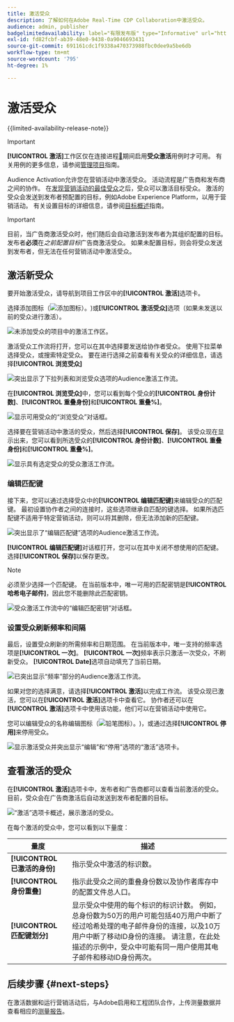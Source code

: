 ```yaml
---
title: 激活受众
description: 了解如何在Adobe Real-Time CDP Collaboration中激活受众。
audience: admin, publisher
badgelimitedavailability: label="有限发布版" type="Informative" url="https://helpx.adobe.com/cn/legal/product-descriptions/real-time-customer-data-platform-collaboration.html newtab=true"
exl-id: fd82fcbf-ab39-48e0-9438-0a9046693431
source-git-commit: 691161cdc1f9338a470373988fbc0dee9a5be6db
workflow-type: tm+mt
source-wordcount: '795'
ht-degree: 1%

---
```


# 激活受众

{{limited-availability-release-note}}

>[!IMPORTANT]
>
>**[!UICONTROL 激活]**&#x200B;工作区仅在连接进程[&#128279;](../connect/establishing-connections.md#connection-settings)期间启用&#x200B;**受众激活**&#x200B;用例时才可用。 有关用例的更多信息，请参阅[管理项目](./manage-projects.md#project-use-cases)指南。

Audience Activation允许您在营销活动中激活受众。 活动流程是广告商和发布商之间的协作。 在[发现营销活动的最佳受众](./discover.md)之后，受众可以激活目标受众。 激活的受众会发送到发布者预配置的目标，例如Adobe Experience Platform，以用于营销活动。 有关设置目标的详细信息，请参阅[目标概述](../destinations/overview.md)指南。

>[!IMPORTANT]
>
>目前，当广告商激活受众时，他们随后会自动激活到发布者为其组织配置的目标。 发布者&#x200B;**必须**&#x200B;在&#x200B;*之前配置目标*&#x200B;广告商激活受众。 如果未配置目标，则会将受众发送到发布者，但无法在任何营销活动中激活受众。

## 激活新受众

要开始激活受众，请导航到项目工作区中的&#x200B;**[!UICONTROL 激活]**&#x200B;选项卡。

选择添加图标（![添加图标）。](/help/assets/icons/plus.png))或&#x200B;**[!UICONTROL 激活受众]**&#x200B;选项（如果未发送以前的受众进行激活）。

![未添加受众的项目中的激活工作区。](/help/assets/collaborate/activate/activate-new-audiences.png)

激活受众工作流将打开，您可以在其中选择要发送给协作者受众。 使用下拉菜单选择受众，或搜索特定受众。 要在进行选择之前查看有关受众的详细信息，请选择&#x200B;**[!UICONTROL 浏览受众]**

![突出显示了下拉列表和浏览受众选项的Audience激活工作流。](/help/assets/collaborate/activate/audience-activation.png)

在&#x200B;**[!UICONTROL 浏览受众]**&#x200B;中，您可以看到每个受众的&#x200B;**[!UICONTROL 身份计数]**、**[!UICONTROL 重叠身份]**&#x200B;和&#x200B;**[!UICONTROL 重叠%]**。

![显示可用受众的“浏览受众”对话框。](/help/assets/collaborate/activate/browse-audiences.png)

选择要在营销活动中激活的受众，然后选择&#x200B;**[!UICONTROL 保存]**。 该受众现在显示出来，您可以看到所选受众的&#x200B;**[!UICONTROL 身份计数]**、**[!UICONTROL 重叠身份]**&#x200B;和&#x200B;**[!UICONTROL 重叠%]**。

![显示具有选定受众的受众激活工作流。](/help/assets/collaborate/activate/audience-selected.png)

### 编辑匹配键

接下来，您可以通过选择受众中的&#x200B;**[!UICONTROL 编辑匹配键]**&#x200B;来编辑受众的匹配键。 最初设置协作者之间的连接时，这些选项继承自匹配的键选择。 如果所选匹配键不适用于特定营销活动，则可以将其删除，但无法添加新的匹配键。

![突出显示了“编辑匹配键”选项的Audience激活工作流。](/help/assets/collaborate/activate/edit-match-keys.png)

**[!UICONTROL 编辑匹配键]**&#x200B;对话框打开，您可以在其中关闭不想使用的匹配键。 选择&#x200B;**[!UICONTROL 保存]**&#x200B;以保存更改。

>[!NOTE]
>
>必须至少选择一个匹配键。 在当前版本中，唯一可用的匹配密钥是&#x200B;**[!UICONTROL 哈希电子邮件]**，因此您不能删除此匹配密钥。

![受众激活工作流中的“编辑匹配密钥”对话框。](/help/assets/collaborate/activate/edit-match-keys-selection.png)

### 设置受众刷新频率和间隔

最后，设置受众刷新的所需频率和日期范围。 在当前版本中，唯一支持的频率选项是&#x200B;**[!UICONTROL 一次]**。 **[!UICONTROL 一次]**&#x200B;频率表示只激活一次受众，不刷新受众。 **[!UICONTROL Date]**&#x200B;选项自动填充了当前日期。

![已突出显示“频率”部分的Audience激活工作流。](/help/assets/collaborate/activate/audience-frequency.png)

如果对您的选择满意，请选择&#x200B;**[!UICONTROL 激活]**&#x200B;以完成工作流。 该受众现已激活，您可以在&#x200B;**[!UICONTROL 激活]**&#x200B;选项卡中查看它。 协作者还可以在&#x200B;**[!UICONTROL 激活]**&#x200B;选项卡中使用该功能，他们可以在营销活动中使用它。

您可以编辑受众的名称编辑图标（![铅笔图标）。](/help/assets/icons/edit.png))，或通过选择&#x200B;**[!UICONTROL 停用]**&#x200B;来停用受众。

![显示激活受众并突出显示“编辑”和“停用”选项的“激活”选项卡。](/help/assets/collaborate/activate/edit-activate-audience.png)

## 查看激活的受众

在&#x200B;**[!UICONTROL 激活]**&#x200B;选项卡中，发布者和广告商都可以查看当前激活的受众。 目前，受众会在广告商激活后自动发送到发布者配置的目标。

![“激活”选项卡概述，展示激活的受众。](/help/assets/collaborate/activate/activate-overview.png)

在每个激活的受众中，您可以看到以下量度：

| 量度 | 描述 |
|---------|----------|
| **[!UICONTROL 已激活的身份]** | 指示受众中激活的标识数。 |
| **[!UICONTROL 身份重叠]** | 指示此受众之间的重叠身份数以及协作者库存中的配置文件总人口。 |
| **[!UICONTROL 匹配键划分]** | 显示受众中使用的每个标识的标识计数。 例如，总身份数为50万的用户可能包括40万用户中断了经过哈希处理的电子邮件身份的连接，以及10万用户中断了移动ID身份的连接。 请注意，在此处描述的示例中，受众中可能有同一用户使用其电子邮件和移动ID身份两次。 |

## 后续步骤 {#next-steps}

在激活数据和运行营销活动后，与Adobe启用和工程团队合作，上传测量数据并查看相应的[测量报告](/help/guide/collaborate/measure.md)。
